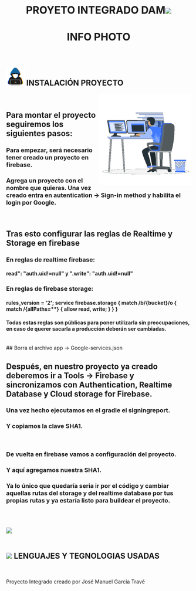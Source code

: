  <h1 align="center"><b> PROYETO INTEGRADO DAM</b><img src="https://media.giphy.com/media/hvRJCLFzcasrR4ia7z/giphy.gif" width="35"></h1>
<h1 align="center"><b> INFO PHOTO</b></h1>
<br>

## <picture><img src = "https://github.com/0xAbdulKhalid/0xAbdulKhalid/raw/main/assets/mdImages/about_me.gif" width = 50px></picture> **INSTALACIÓN PROYECTO**

<picture> <img align="right" src="https://github.com/0xAbdulKhalid/0xAbdulKhalid/raw/main/assets/mdImages/Right_Side.gif" width = 250px></picture>

<br>


## Para montar el proyecto seguiremos los siguientes pasos:

### Para empezar, será necesario tener creado un proyecto en firebase.

### Agrega un proyecto con el nombre que quieras. Una vez creado entra en autentication -> Sign-in method y habilita el login por Google.

<br>

## Tras esto configurar las reglas de Realtime y Storage en firebase

### En reglas de realtime firebase:
#### read": "auth.uid!=null" y ".write": "auth.uid!=null"

### En reglas de firebase storage: 
#### rules_version = '2'; service firebase.storage { match /b/{bucket}/o { match /{allPaths=**} { allow read, write; } } }

#### Todas estas reglas son públicas para poner utilizarla sin preocupaciones, en caso de querer sacarla a producción deberán ser cambiadas.
<br>
## Borra el archivo app -> Google-services.json

## Después, en nuestro proyecto ya creado deberemos ir a Tools -> Firebase y sincronizamos con Authentication, Realtime Database y Cloud storage for Firebase.

### Una vez hecho ejecutamos en el gradle el signingreport.

### Y copiamos la clave SHA1.
<br>

### De vuelta en firebase vamos a configuración del proyecto.

### Y aquí agregamos nuestra SHA1.

### Ya lo único que quedaría seria ir por el código y cambiar aquellas rutas del storage y del realtime database por tus propias rutas y ya estaría listo para buildear el proyecto.

<br><br>


<img src="https://user-images.githubusercontent.com/73097560/115834477-dbab4500-a447-11eb-908a-139a6edaec5c.gif"><br><br>

## <img src="https://media2.giphy.com/media/QssGEmpkyEOhBCb7e1/giphy.gif?cid=ecf05e47a0n3gi1bfqntqmob8g9aid1oyj2wr3ds3mg700bl&rid=giphy.gif" width ="25"><b>  LENGUAJES Y TEGNOLOGIAS USADAS</b>
<br>

Proyecto Integrado creado por José Manuel Garcia Travé
